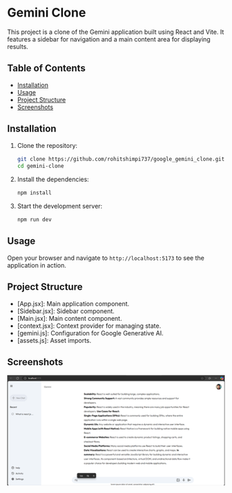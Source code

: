# Gemini Clone

This project is a clone of the Gemini application built using React and Vite. It features a sidebar for navigation and a main content area for displaying results.

## Table of Contents

- [Installation](#installation)
- [Usage](#usage)
- [Project Structure](#project-structure)
- [Screenshots](#screenshots)

## Installation

1. Clone the repository:

   ```sh
   git clone https://github.com/rohitshimpi737/google_gemini_clone.git
   cd gemini-clone
   ```

2. Install the dependencies:

   ```sh
   npm install
   ```

3. Start the development server:
   ```sh
   npm run dev
   ```

## Usage

Open your browser and navigate to `http://localhost:5173` to see the application in action.

## Project Structure

- [App.jsx]: Main application component.
- [Sidebar.jsx]: Sidebar component.
- [Main.jsx]: Main content component.
- [context.jsx]: Context provider for managing state.
- [gemini.js]: Configuration for Google Generative AI.
- [assets.js]: Asset imports.

## Screenshots

![Home page](./src/assets/image.png)
